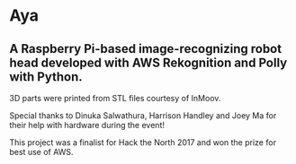 # Aya

## A Raspberry Pi-based image-recognizing robot head developed with AWS Rekognition and Polly with Python.

3D parts were printed from STL files courtesy of InMoov.

Special thanks to Dinuka Salwathura, Harrison Handley and Joey Ma for their help with hardware during the event!

This project was a finalist for Hack the North 2017 and won the prize for best use of AWS.


